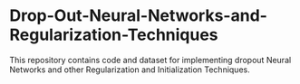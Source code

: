 # Drop-Out-Neural-Networks-and-Regularization-Techniques
This repository contains code and dataset for implementing dropout Neural Networks and other Regularization and Initialization Techniques.
